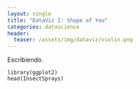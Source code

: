 ```yaml
---
layout: single
title: "DataViz I: Shape of You"
categories: datascience
header:
  teaser: /assets/img/dataviz/violin.png
---
```


Escribiendo.
<!--more-->

```{r}
library(ggplot2)
head(InsectSprays)

```